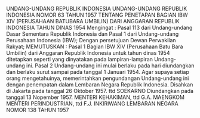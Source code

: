  UNDANG-UNDANG REPUBLIK INDONESIA UNDANG-UNDANG REPUBLIK INDONESIA NOMOR 63 TAHUN 1957 TENTANG PENETAPAN BAGIAN IBW XIV (PERUSAHAAN BATUBARA UMBILIN) DARI ANGGARAN REPUBLIK INDONESIA TAHUN DINAS 1954
Mengingat :
 Pasal 113 dari Undang-undang Dasar Sementara Republik Indonesia dan Pasal 1 dari Undang-undang Perusahaan Indonesia (IBW); Dengan persetujuan Dewan Perwakilan Rakyat;
MEMUTUSKAN :
Pasal 1
Bagian IBW XIV (Perusahaan Batu Bara Umbilin) dari Anggaran Republik Indonesia untuk tahun dinas 1954 ditetapkan seperti yang dinyatakan pada lampiran-lampiran Undang-undang ini.
Pasal 2
Undang-undang ini mulai berlaku pada hari diundangkan dan berlaku surut sampai pada tanggal 1 Januari 1954. Agar supaya setiap orang mengetahuinya, memerintahkan pengundangan Undang-undang ini dengan penempatan dalam Lembaran Negara Republik Indonesia. Disahkan di Jakarta pada tanggal 26 Oktober 1957. ttd SOEKARNO Diundangkan pada tanggal 13 Nopember 1957. MENTERI KEHAKIMAN, ttd G.A. MAENGKOM MENTERI PERINDUSTRIAN, ttd F.J. INKIRIWANG LEMBARAN NEGARA NOMOR 138 TAHUN 1957